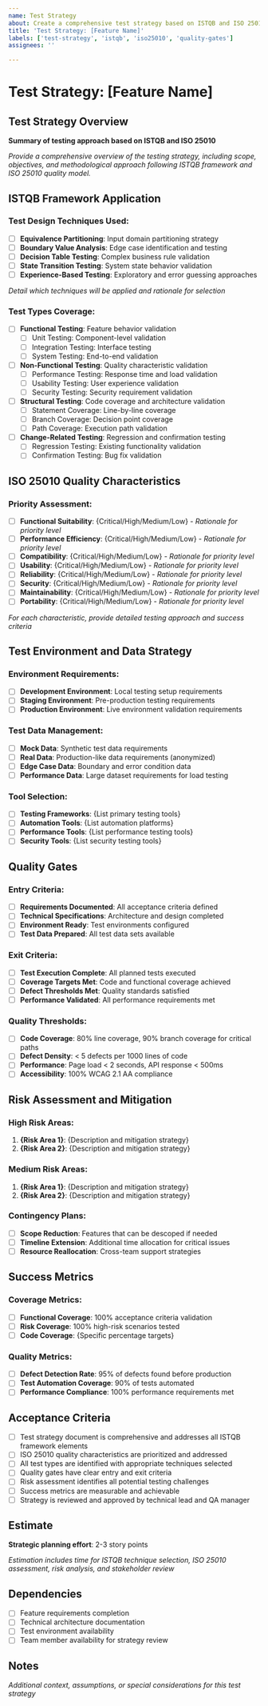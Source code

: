 ```yaml
---
name: Test Strategy
about: Create a comprehensive test strategy based on ISTQB and ISO 25010 standards
title: 'Test Strategy: [Feature Name]'
labels: ['test-strategy', 'istqb', 'iso25010', 'quality-gates']
assignees: ''

---
```


# Test Strategy: [Feature Name]

## Test Strategy Overview

**Summary of testing approach based on ISTQB and ISO 25010**

*Provide a comprehensive overview of the testing strategy, including scope, objectives, and methodological approach following ISTQB framework and ISO 25010 quality model.*

## ISTQB Framework Application

### Test Design Techniques Used:
- [ ] **Equivalence Partitioning**: Input domain partitioning strategy
- [ ] **Boundary Value Analysis**: Edge case identification and testing
- [ ] **Decision Table Testing**: Complex business rule validation
- [ ] **State Transition Testing**: System state behavior validation  
- [ ] **Experience-Based Testing**: Exploratory and error guessing approaches

*Detail which techniques will be applied and rationale for selection*

### Test Types Coverage:
- [ ] **Functional Testing**: Feature behavior validation
  - [ ] Unit Testing: Component-level validation
  - [ ] Integration Testing: Interface testing
  - [ ] System Testing: End-to-end validation
- [ ] **Non-Functional Testing**: Quality characteristic validation
  - [ ] Performance Testing: Response time and load validation
  - [ ] Usability Testing: User experience validation
  - [ ] Security Testing: Security requirement validation
- [ ] **Structural Testing**: Code coverage and architecture validation
  - [ ] Statement Coverage: Line-by-line coverage
  - [ ] Branch Coverage: Decision point coverage
  - [ ] Path Coverage: Execution path validation
- [ ] **Change-Related Testing**: Regression and confirmation testing
  - [ ] Regression Testing: Existing functionality validation
  - [ ] Confirmation Testing: Bug fix validation

## ISO 25010 Quality Characteristics

### Priority Assessment:
- [ ] **Functional Suitability**: {Critical/High/Medium/Low} - *Rationale for priority level*
- [ ] **Performance Efficiency**: {Critical/High/Medium/Low} - *Rationale for priority level*
- [ ] **Compatibility**: {Critical/High/Medium/Low} - *Rationale for priority level*
- [ ] **Usability**: {Critical/High/Medium/Low} - *Rationale for priority level*
- [ ] **Reliability**: {Critical/High/Medium/Low} - *Rationale for priority level*
- [ ] **Security**: {Critical/High/Medium/Low} - *Rationale for priority level*
- [ ] **Maintainability**: {Critical/High/Medium/Low} - *Rationale for priority level*
- [ ] **Portability**: {Critical/High/Medium/Low} - *Rationale for priority level*

*For each characteristic, provide detailed testing approach and success criteria*

## Test Environment and Data Strategy

### Environment Requirements:
- [ ] **Development Environment**: Local testing setup requirements
- [ ] **Staging Environment**: Pre-production testing requirements  
- [ ] **Production Environment**: Live environment validation requirements

### Test Data Management:
- [ ] **Mock Data**: Synthetic test data requirements
- [ ] **Real Data**: Production-like data requirements (anonymized)
- [ ] **Edge Case Data**: Boundary and error condition data
- [ ] **Performance Data**: Large dataset requirements for load testing

### Tool Selection:
- [ ] **Testing Frameworks**: {List primary testing tools}
- [ ] **Automation Tools**: {List automation platforms}
- [ ] **Performance Tools**: {List performance testing tools}
- [ ] **Security Tools**: {List security testing tools}

## Quality Gates

### Entry Criteria:
- [ ] **Requirements Documented**: All acceptance criteria defined
- [ ] **Technical Specifications**: Architecture and design completed
- [ ] **Environment Ready**: Test environments configured
- [ ] **Test Data Prepared**: All test data sets available

### Exit Criteria:
- [ ] **Test Execution Complete**: All planned tests executed
- [ ] **Coverage Targets Met**: Code and functional coverage achieved
- [ ] **Defect Thresholds Met**: Quality standards satisfied
- [ ] **Performance Validated**: All performance requirements met

### Quality Thresholds:
- [ ] **Code Coverage**: 80% line coverage, 90% branch coverage for critical paths
- [ ] **Defect Density**: < 5 defects per 1000 lines of code
- [ ] **Performance**: Page load < 2 seconds, API response < 500ms
- [ ] **Accessibility**: 100% WCAG 2.1 AA compliance

## Risk Assessment and Mitigation

### High Risk Areas:
1. **{Risk Area 1}**: {Description and mitigation strategy}
2. **{Risk Area 2}**: {Description and mitigation strategy}

### Medium Risk Areas:
1. **{Risk Area 1}**: {Description and mitigation strategy}
2. **{Risk Area 2}**: {Description and mitigation strategy}

### Contingency Plans:
- [ ] **Scope Reduction**: Features that can be descoped if needed
- [ ] **Timeline Extension**: Additional time allocation for critical issues
- [ ] **Resource Reallocation**: Cross-team support strategies

## Success Metrics

### Coverage Metrics:
- [ ] **Functional Coverage**: 100% acceptance criteria validation
- [ ] **Risk Coverage**: 100% high-risk scenarios tested
- [ ] **Code Coverage**: {Specific percentage targets}

### Quality Metrics:
- [ ] **Defect Detection Rate**: 95% of defects found before production
- [ ] **Test Automation Coverage**: 90% of tests automated
- [ ] **Performance Compliance**: 100% performance requirements met

## Acceptance Criteria

- [ ] Test strategy document is comprehensive and addresses all ISTQB framework elements
- [ ] ISO 25010 quality characteristics are prioritized and addressed
- [ ] All test types are identified with appropriate techniques selected
- [ ] Quality gates have clear entry and exit criteria
- [ ] Risk assessment identifies all potential testing challenges
- [ ] Success metrics are measurable and achievable
- [ ] Strategy is reviewed and approved by technical lead and QA manager

## Estimate

**Strategic planning effort**: 2-3 story points

*Estimation includes time for ISTQB technique selection, ISO 25010 assessment, risk analysis, and stakeholder review*

## Dependencies

- [ ] Feature requirements completion
- [ ] Technical architecture documentation  
- [ ] Test environment availability
- [ ] Team member availability for strategy review

## Notes

*Additional context, assumptions, or special considerations for this test strategy*